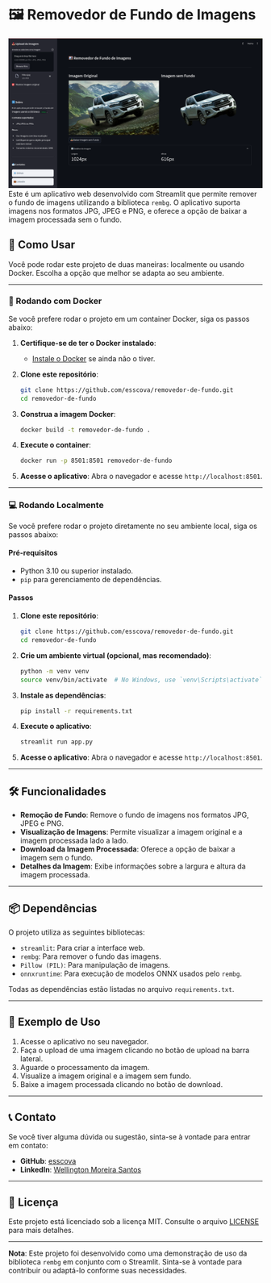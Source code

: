 # 🖼️ Removedor de Fundo de Imagens
![screenshot](image.png)
Este é um aplicativo web desenvolvido com Streamlit que permite remover o fundo de imagens utilizando a biblioteca `rembg`. O aplicativo suporta imagens nos formatos JPG, JPEG e PNG, e oferece a opção de baixar a imagem processada sem o fundo.

## 🚀 Como Usar

Você pode rodar este projeto de duas maneiras: localmente ou usando Docker. Escolha a opção que melhor se adapta ao seu ambiente.

---

### 🐳 Rodando com Docker

Se você prefere rodar o projeto em um container Docker, siga os passos abaixo:

1. **Certifique-se de ter o Docker instalado**:
   - [Instale o Docker](https://docs.docker.com/get-docker/) se ainda não o tiver.

2. **Clone este repositório**:
   ```bash
   git clone https://github.com/esscova/removedor-de-fundo.git
   cd removedor-de-fundo
   ```

3. **Construa a imagem Docker**:
   ```bash
   docker build -t removedor-de-fundo .
   ```

4. **Execute o container**:
   ```bash
   docker run -p 8501:8501 removedor-de-fundo
   ```

5. **Acesse o aplicativo**:
   Abra o navegador e acesse `http://localhost:8501`.

---

### 💻 Rodando Localmente

Se você prefere rodar o projeto diretamente no seu ambiente local, siga os passos abaixo:

#### Pré-requisitos

- Python 3.10 ou superior instalado.
- `pip` para gerenciamento de dependências.

#### Passos

1. **Clone este repositório**:
   ```bash
   git clone https://github.com/esscova/removedor-de-fundo.git
   cd removedor-de-fundo
   ```

2. **Crie um ambiente virtual (opcional, mas recomendado)**:
   ```bash
   python -m venv venv
   source venv/bin/activate  # No Windows, use `venv\Scripts\activate`
   ```

3. **Instale as dependências**:
   ```bash
   pip install -r requirements.txt
   ```

4. **Execute o aplicativo**:
   ```bash
   streamlit run app.py
   ```

5. **Acesse o aplicativo**:
   Abra o navegador e acesse `http://localhost:8501`.

---

## 🛠️ Funcionalidades

- **Remoção de Fundo**: Remove o fundo de imagens nos formatos JPG, JPEG e PNG.
- **Visualização de Imagens**: Permite visualizar a imagem original e a imagem processada lado a lado.
- **Download da Imagem Processada**: Oferece a opção de baixar a imagem sem o fundo.
- **Detalhes da Imagem**: Exibe informações sobre a largura e altura da imagem processada.

---

## 📦 Dependências

O projeto utiliza as seguintes bibliotecas:

- `streamlit`: Para criar a interface web.
- `rembg`: Para remover o fundo das imagens.
- `Pillow (PIL)`: Para manipulação de imagens.
- `onnxruntime`: Para execução de modelos ONNX usados pelo `rembg`.

Todas as dependências estão listadas no arquivo `requirements.txt`.

---

## 📝 Exemplo de Uso

1. Acesse o aplicativo no seu navegador.
2. Faça o upload de uma imagem clicando no botão de upload na barra lateral.
3. Aguarde o processamento da imagem.
4. Visualize a imagem original e a imagem sem fundo.
5. Baixe a imagem processada clicando no botão de download.

---

## 📞 Contato

Se você tiver alguma dúvida ou sugestão, sinta-se à vontade para entrar em contato:

- **GitHub**: [esscova](https://github.com/esscova)
- **LinkedIn**: [Wellington Moreira Santos](https://linkedin.com/in/wellington-moreira-santos)

---

## 📄 Licença

Este projeto está licenciado sob a licença MIT. Consulte o arquivo [LICENSE](LICENSE) para mais detalhes.

---

**Nota**: Este projeto foi desenvolvido como uma demonstração de uso da biblioteca `rembg` em conjunto com o Streamlit. Sinta-se à vontade para contribuir ou adaptá-lo conforme suas necessidades.
